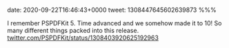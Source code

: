 date: 2020-09-22T16:46:43+0000
tweet: 1308447645602639873
%%%

I remember PSPDFKit 5. Time advanced and we somehow made it to 10! So many different things packed into this release. [twitter.com/PSPDFKit/status/1308403920625192963](https://twitter.com/PSPDFKit/status/1308403920625192963)
